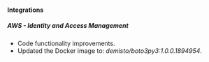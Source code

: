 #### Integrations

##### AWS - Identity and Access Management
- Code functionality improvements.
- Updated the Docker image to: *demisto/boto3py3:1.0.0.1894954*.